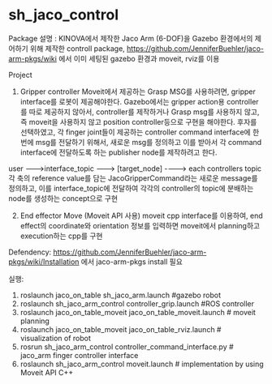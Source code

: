 # sh_jaco_control
Package 설명 : KINOVA에서 제작한 Jaco Arm (6-DOF)을 Gazebo 환경에서의 제어하기 위해 제작한 controll package, https://github.com/JenniferBuehler/jaco-arm-pkgs/wiki 에서 이미 세팅된 gazebo 환경과 moveit, rviz를 이용

Project
1. Gripper controller
Moveit에서 제공하는 Grasp MSG를 사용하려면,  gripper interface를 로봇이 제공해야한다.
Gazebo에서는 gripper action용 controller를 따로 제공하지 않아서, controller를 제작하거나 Grasp msg를 사용하지 않고, 즉 moveit을 사용하지 않고 position controller등으로 구현을 해야한다.
후자를 선택하였고, 각 finger joint들이 제공하는 controller command interface에 한번에 msg를 전달하기 위해서,  새로운 msg를 정의하고 이를 받아서 각 command interface에 전달하도록 하는 publisher node를 제작하려고 한다.

user --->interface_topic ---> [target_node] ----> each controllers topic
각 축의 reference value를 담는 JacoGripperCommand라는 새로운 message를 정의하고, 이를 interface_topic에 전달하여 각각의 controller의 topic에 분배하는 node를 생성하는 concept으로 구현


2. End effector Move (Moveit API 사용)
moveit cpp interface를 이용하여, end effect의 coordinate와 orientation 정보를 입력하면 moveit에서 planning하고 execution하는 cpp를 구현

Defendency:
https://github.com/JenniferBuehler/jaco-arm-pkgs/wiki/Installation 에서 jaco-arm-pkgs install 필요 


실행:
1. roslaunch jaco_on_table sh_jaco_arm.launch  #gazebo robot
2. roslaunch sh_jaco_arm_control controller_grip.launch #ROS controller
3. roslaunch jaco_on_table_moveit jaco_on_table_moveit.launch # moveit planning
4. roslaunch jaco_on_table_moveit jaco_on_table_rviz.launch # visualization of robot
5. rosrun sh_jaco_arm_control controller_command_interface.py # jaco_arm finger controller interface
6. roslaunch sh_jaco_arm_control moveit.launch # implementation by using Moveit API C++
